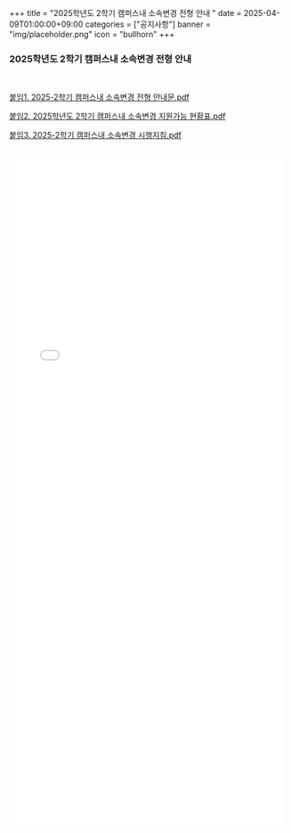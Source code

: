 +++
title = "2025학년도 2학기 캠퍼스내 소속변경 전형 안내 "
date = 2025-04-09T01:00:00+09:00
categories = ["공지사항"]
banner = "img/placeholder.png"
icon = "bullhorn"
+++
<!--more-->

### 2025학년도 2학기 캠퍼스내 소속변경 전형 안내 

<br>

[붙임1. 2025-2학기 캠퍼스내 소속변경 전형 안내문.pdf](/files/1_2025-2_Campus-Internal-Transfer-Guidelines.pdf)

[붙임2. 2025학년도 2학기 캠퍼스내 소속변경 지원가능 현황표.pdf](/files/2_2025-2_Campus-Internal-Transfer-Application-Status.pdf)

[붙임3. 2025-2학기 캠퍼스내 소속변경 시행지침.pdf](/files/3_2025-2_Campus-Internal-Transfer-Regulations.pdf)

<br>
<embed src="/files/1_2025-2_Campus-Internal-Transfer-Guidelines.pdf" type="application/pdf" width="98%" height="1200px" />


<br><br>

